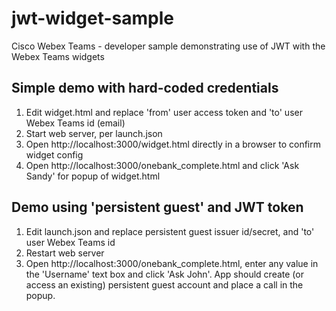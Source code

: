 # jwt-widget-sample
Cisco Webex Teams - developer sample demonstrating use of JWT with the Webex Teams widgets

## Simple demo with hard-coded credentials

1. Edit widget.html and replace 'from' user access token and 'to' user Webex Teams id (email)
2. Start web server, per launch.json
3. Open http://localhost:3000/widget.html directly in a browser to confirm widget config
4. Open http://localhost:3000/onebank_complete.html and click 'Ask Sandy' for popup of widget.html

## Demo using 'persistent guest' and JWT token

1. Edit launch.json and replace persistent guest issuer id/secret, and 'to' user Webex Teams id 
2. Restart web server
3. Open http://localhost:3000/onebank_complete.html, enter any value in the 'Username' text box and click 'Ask John'.  App should create (or access an existing) persistent guest account and place a call in the popup.
